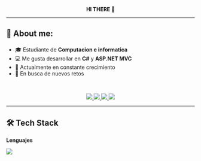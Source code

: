 <p align="center"> <b>HI THERE 👋</b> </p>

---

## <p class="yes"><b>🌱 About me: </b></p>

 - 🎓 Estudiante de <b>Computacion e informatica</b>
 - 💻 Me gusta desarrollar en <b>C#</b> y <b>ASP.NET MVC</b>
 - 🌱 Actualmente en constante crecimiento
 - 🎯 En busca de nuevos retos
 
<br>
<p align="center">
  <a href="https://www.linkedin.com/in/ignacio-garcia-trinidad-091083363/" target="_blank">
    <img src="https://img.shields.io/badge/LinkedIn-blue?style=for-the-badge&logo=linkedin">
  </a>
  <a href="mailto:ignaciogtomg@gmail.com">
    <img src="https://img.shields.io/badge/Correo%20-%23EA4335.svg?style=for-the-badge&logo=gmail&logoColor=white">
  </a>
  <a href="https://discord.com/users/ignacio_gt" target="_blank">
   <img src="https://img.shields.io/badge/Discord-%235865F2.svg?style=for-the-badge&logo=discord&logoColor=white">
  </a>
  <a href="https://github.com/ignacio-gt" target="_blank">
   <img src="https://img.shields.io/badge/GitHub-%23121011.svg?style=for-the-badge&logo=github&logoColor=white">
  </a>
</p>

---

## 🛠️ <b>Tech Stack</b>

<b>Lenguajes</b><br>
<p align="left">
  <img src="https://skillicons.dev/icons?i=cs,dotnet,js,java" />
</p>

